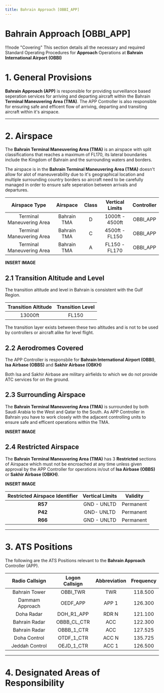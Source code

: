 ```yaml
---
title: Bahrain Approach [OBBI_APP]
---
```

# Bahrain Approach [OBBI_APP]

!!!node "Covering"
    This section details all the necessary and required Standard Operating Procedures for **Approach** Operations at **Bahrain International Airport (OBBI)**

# 1. General Provisions

**Bahrain Approach (APP)** is responsible for providing surveillance based seperation services for arriving and departing aircraft within the Bahrain **Terminal Maneuvering Area (TMA)**. The APP Controller is also responsible for ensuring safe and efficent flow of arriving, departing and transiting aircraft within it's airspace.

----------

# 2. Airspace 
The **Bahrain Terminal Maneuvering Area (TMA)** is an airspace with split classifications that reaches a maximum of FL170, its lateral boundaries include the Kingdom of Bahrain and the surrounding waters and borders. 

The airspace is in the **Bahrain Terminal Maneuvering Area (TMA)** doesn't allow for alot of maneuverability due to it's geographical location and multiple surrounding country borders so aircraft need to be carefully managed in order to ensure safe seperation between arrivals and departures. 

|     **Airspace Type**     | **Airspace** | **Class** | **Vertical Limits** | **Controller** |
|:-------------------------:|:------------:|:---------:|:-------------------:|:--------------:|
| Terminal Maneuvering Area |  Bahrain TMA |     D     |   1000ft - 4500ft   |    OBBI_APP    |
| Terminal Maneuvering Area |  Bahrain TMA |     C     |    4500ft - FL150   |    OBBI_APP    |
| Terminal Maneuvering Area |  Bahrain TMA |     A     |    FL150 - FL170    |    OBBI_APP    |

**INSERT IMAGE**

## 2.1 Transition Altitude and Level
The transition altitude and level in Bahrain is consistent with the Gulf Region. 

| **Transition Altitude** | **Transition Level** |
|:-----------------------:|:--------------------:|
|         13000ft         |         FL150        |

The transition layer exists between these two altitudes and is not to be used by controllers or aircraft alike for level flight.

## 2.2 Aerodromes Covered
The APP Controller is responsbile for **Bahrain International Airport (OBBI)**, **Isa Airbase (OBBS)** and **Sakhir Airbase (OBKH)**

Both Isa and Sakhir Airbase are military airfields to which we do not provide ATC services for on the ground. 

## 2.3 Surrounding Airspace 
The **Bahrain Terminal Maneuvering Area (TMA)** is surrounded by both Saudi Arabia to the West and Qatar to the South. As APP Controller in Bahrain you have to work closely with the adjacent controlling units to ensure safe and efficent operations within the TMA. 

**INSERT IMAGE**

## 2.4 Restricted Airspace
The **Bahrain Terminal Maneuvering Area (TMA)** has 3 **Restricted** sections of Airspace which must not be encroached at any time unless given approval by the APP Controller for operations in/out of **Isa Airbase (OBBS)** or **Sakhir Airbase (OBKH)**. 

**INSERT IMAGE**

| **Restricted Airspace Identifier** | **Vertical Limits** | **Validity** |
|:----------------------------------:|:-------------------:|:------------:|
|               **R57**              |     GND - UNLTD     |   Permanent  |
|               **P42**              |      GND- UNLTD     |   Permanent  |
|               **R66**              |     GND - UNLTD     |   Permanent  |

----------

# 3. ATS Positions 

The following are the ATS Positions relevant to the **Bahrain Approach** Controller (APP). 

| **Radio Callsign** | **Logon Callsign** | **Abbreviation** | **Frequency** |
|:------------------:|:------------------:|:----------------:|:-------------:|
|    Bahrain Tower   |      OBBI_TWR      |        TWR       |    118.500    |
|   Dammam Approach  |      OEDF_APP      |       APP 1      |    126.300    |
|     Doha Radar     |     DOH_R1_APP     |       RDR N      |    121.100    |
|    Bahrain Radar   |     OBBB_CL_CTR    |        ACC       |    122.300    |
|    Bahrain Radar   |     OBBB_1_CTR     |        ACC       |    127.525    |
|     Doha Control   |     OTDF_1_CTR     |       ACC N      |    135.725    |
|   Jeddah Control   |     OEJD_1_CTR     |       ACC 1      |    126.500    |

----------

# 4. Designated Areas of Responsibility